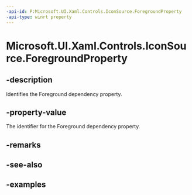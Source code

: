 ```yaml
---
-api-id: P:Microsoft.UI.Xaml.Controls.IconSource.ForegroundProperty
-api-type: winrt property
---
```

<!-- Property syntax.
public DependencyProperty ForegroundProperty { get; }
-->

# Microsoft.UI.Xaml.Controls.IconSource.ForegroundProperty

## -description

Identifies the Foreground dependency property.

## -property-value

The identifier for the Foreground dependency property.

## -remarks

## -see-also

## -examples
